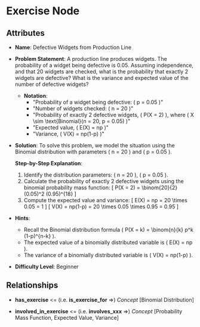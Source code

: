 # Exercise Node

## Attributes

- **Name**: Defective Widgets from Production Line

- **Problem Statement**: 
  A production line produces widgets. The probability of a widget being defective is 0.05. Assuming independence, and that 20 widgets are checked, what is the probability that exactly 2 widgets are defective? What is the variance and expected value of the number of defective widgets?

  - **Notation**:
    - "Probability of a widget being defective: \( p = 0.05 \)"
    - "Number of widgets checked: \( n = 20 \)"
    - "Probability of exactly 2 defective widgets, \( P(X = 2) \), where \( X \sim \text{Binomial}(n = 20, p = 0.05) \)"
    - "Expected value, \( E(X) = np \)"
    - "Variance, \( V(X) = np(1-p) \)"

- **Solution**: 
  To solve this problem, we model the situation using the Binomial distribution with parameters \( n = 20 \) and \( p = 0.05 \).

  **Step-by-Step Explanation**:
  1. Identify the distribution parameters: \( n = 20 \), \( p = 0.05 \).
  2. Calculate the probability of exactly 2 defective widgets using the binomial probability mass function:
     \[
     P(X = 2) = \binom{20}{2} (0.05)^2 (0.95)^{18}
     \]
  3. Compute the expected value and variance:
     \[
     E(X) = np = 20 \times 0.05 = 1
     \]
     \[
     V(X) = np(1-p) = 20 \times 0.05 \times 0.95 = 0.95
     \]

- **Hints**:
  - Recall the Binomial distribution formula \( P(X = k) = \binom{n}{k} p^k (1-p)^{n-k} \).
  - The expected value of a binomially distributed variable is \( E(X) = np \).
  - The variance of a binomially distributed variable is \( V(X) = np(1-p) \).

- **Difficulty Level**: Beginner

## Relationships

- **has_exercise** <= (i.e. **is_exercise_for** =>) *Concept* [Binomial Distribution]

- **involved_in_exercise** <= (i.e. **involves_xxx** =>) *Concept* [Probability Mass Function, Expected Value, Variance]